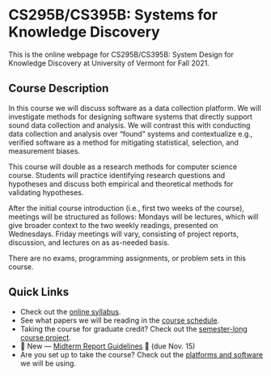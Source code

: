 # CS295B/CS395B: Systems for Knowledge Discovery

This is the online webpage for CS295B/CS395B: System Design for Knowledge Discovery at University of Vermont for Fall 2021.

## Course Description
In this course we will discuss software as a data collection platform. We will investigate methods for designing software systems that directly support sound data collection and analysis. We will contrast this with conducting data collection and analysis over “found” systems and contextualize e.g., verified software as a method for mitigating statistical, selection, and measurement biases. 

This course will double as a research methods for computer science course. Students will practice identifying research questions and hypotheses and discuss both empirical and theoretical methods for validating hypotheses.

After the initial course introduction (i.e., first two weeks of the course), meetings will be structured as follows: Mondays will be lectures, which will give broader context to the two weekly readings, presented on Wednesdays. Friday meetings will vary, consisting of project reports, discussion, and lectures on as as-needed basis. 

There are no exams, programming assignments, or problem sets in this course.  

## Quick Links

- Check out the [online syllabus](syllabus.md).
- See what papers we will be reading in the [course schedule](schedule.md).
- Taking the course for graduate credit? Check out the [semester-long course project](course_project.md).
- 🚨 New &mdash; [Midterm Report Guidelines](midterm_report.md) 🚨 (due Nov. 15) 
- Are you set up to take the course? Check out the [platforms and software](syllabus.html#platforms-and-software) we will be using.
